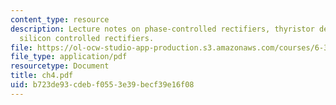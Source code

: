 ```yaml
---
content_type: resource
description: Lecture notes on phase-controlled rectifiers, thyristor devices, and
  silicon controlled rectifiers.
file: https://ol-ocw-studio-app-production.s3.amazonaws.com/courses/6-334-power-electronics-spring-2007/b723de93cdebf0553e39becf39e16f08_ch4.pdf
file_type: application/pdf
resourcetype: Document
title: ch4.pdf
uid: b723de93-cdeb-f055-3e39-becf39e16f08
---
```

